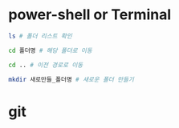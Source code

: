 # power-shell or Terminal
```bash
ls # 폴더 리스트 확인

cd 폴더명 # 해당 폴더로 이동

cd .. # 이전 경로로 이동

mkdir 새로만들_폴더명 # 새로운 폴더 만들기
```
# git
